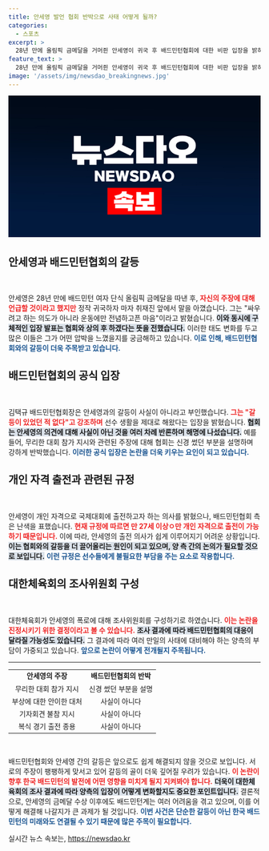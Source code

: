 ```yaml
---
title: 안세영 발언 협회 반박으로 사태 어떻게 될까?
categories:
  - 스포츠
excerpt: >
  28년 만에 올림픽 금메달을 거머쥔 안세영이 귀국 후 배드민턴협회에 대한 비판 입장을 밝히지 않고 침묵했습니다. 협회는 그녀의 주장에 반박하는 보도자료를 발표하며 갈등을否定했습니다. 대한체육회의 조사위원회 출범으로 논란은 계속 이어질 전망입니다.
feature_text: >
  28년 만에 올림픽 금메달을 거머쥔 안세영이 귀국 후 배드민턴협회에 대한 비판 입장을 밝히지 않고 침묵했습니다. 협회는 그녀의 주장에 반박하는 보도자료를 발표하며 갈등을否定했습니다. 대한체육회의 조사위원회 출범으로 논란은 계속 이어질 전망입니다.
image: '/assets/img/newsdao_breakingnews.jpg'
---
```


<p><img src="/assets/img/newsdao_breakingnews.jpg" alt="ontimetimes 속보" /></p>

<h2 data-ke-size="size26">안세영과 배드민턴협회의 갈등</h2>

<p data-ke-size="size16">&nbsp;</p>

<p>안세영은 28년 만에 배드민턴 여자 단식 올림픽 금메달을 따낸 후, <b><span style="color: #ee2323;">자신의 주장에 대해 언급할 것이라고 했지만</span></b> 정작 귀국하자 마자 취재진 앞에서 말을 아꼈습니다. 그는 "싸우려고 하는 의도가 아니라 운동에만 전념하고픈 마음"이라고 밝혔습니다. <b><span style="background-color: #21538527;">이와 동시에 구체적인 입장 발표는 협회와 상의 후 하겠다는 뜻을 전했습니다.</span></b> 이러한 태도 변화를 두고 많은 이들은 그가 어떤 압박을 느꼈을지를 궁금해하고 있습니다. <b><span style="color: #1a5490;">이로 인해, 배드민턴협회와의 갈등이 더욱 주목받고 있습니다.</span></b></p>

<h2 data-ke-size="size26">배드민턴협회의 공식 입장</h2>

<p data-ke-size="size16">&nbsp;</p>

<p>김택규 배드민턴협회장은 안세영과의 갈등이 사실이 아니라고 부인했습니다. <b><span style="color: #ee2323;">그는 "갈등이 있었던 적 없다"고 강조하며</span></b> 선수 생활을 제대로 해왔다는 입장을 밝혔습니다. <b><span style="background-color: #21538527;">협회는 안세영의 의견에 대해 사실이 아닌 것을 여러 차례 반론하며 해명에 나섰습니다.</span></b> 예를 들어, 무리한 대회 참가 지시와 관련된 주장에 대해 협회는 신경 썼던 부분을 설명하며 강하게 반박했습니다. <b><span style="color: #1a5490;">이러한 공식 입장은 논란을 더욱 키우는 요인이 되고 있습니다.</span></b></p>

<h2 data-ke-size="size26">개인 자격 출전과 관련된 규정</h2>

<p data-ke-size="size16">&nbsp;</p>

<p>안세영이 개인 자격으로 국제대회에 출전하고자 하는 의사를 밝혔으나, 배드민턴협회 측은 난색을 표했습니다. <b><span style="color: #ee2323;">현재 규정에 따르면 만 27세 이상ㅇ만 개인 자격으로 출전이 가능하기 때문입니다.</span></b> 이에 따라, 안세영의 출전 의사가 쉽게 이루어지기 어려운 상황입니다. <b><span style="background-color: #21538527;">이는 협회와의 갈등을 더 끌어올리는 원인이 되고 있으며, 양 측 간의 논의가 필요할 것으로 보입니다.</span></b> <b><span style="color: #1a5490;">이런 규정은 선수들에게 불필요한 부담을 주는 요소로 작용합니다.</span></b></p>

<h2 data-ke-size="size26">대한체육회의 조사위원회 구성</h2>

<p data-ke-size="size16">&nbsp;</p>

<p>대한체육회가 안세영의 폭로에 대해 조사위원회를 구성하기로 하였습니다. <b><span style="color: #ee2323;">이는 논란을 진정시키기 위한 결정이라고 볼 수 있습니다.</span></b> <b><span style="background-color: #21538527;">조사 결과에 따라 배드민턴협회의 대응이 달라질 가능성도 있습니다.</span></b> 그 결과에 따라 여러 만일의 사태에 대비해야 하는 양측의 부담이 가중되고 있습니다. <b><span style="color: #1a5490;">앞으로 논란이 어떻게 전개될지 주목됩니다.</span></b></p>

<hr>

<table style="width: 100%; border-collapse: collapse;">
<tr>
<td style="text-align: center; height: 17px;"><b>안세영의 주장</b></td>
<td style="text-align: center; height: 17px;"><b>배드민턴협회의 반박</b></td>
</tr>
<tr>
<td style="text-align: center; height: 17px;">무리한 대회 참가 지시</td>
<td style="text-align: center; height: 17px;">신경 썼던 부분을 설명</td>
</tr>
<tr>
<td style="text-align: center; height: 17px;">부상에 대한 안이한 대처</td>
<td style="text-align: center; height: 17px;">사실이 아니다</td>
</tr>
<tr>
<td style="text-align: center; height: 17px;">기자회견 불참 지시</td>
<td style="text-align: center; height: 17px;">사실이 아니다</td>
</tr>
<tr>
<td style="text-align: center; height: 17px;">복식 경기 출전 종용</td>
<td style="text-align: center; height: 17px;">사실이 아니다</td>
</tr>
</table>

<p data-ke-size="size16">&nbsp;</p>

<p>배드민턴협회와 안세영 간의 갈등은 앞으로도 쉽게 해결되지 않을 것으로 보입니다. 서로의 주장이 팽팽하게 맞서고 있어 갈등의 골이 더욱 깊어질 우려가 있습니다. <b><span style="color: #ee2323;">이 논란이 향후 한국 배드민턴의 발전에 어떤 영향을 미치게 될지 지켜봐야 합니다.</span></b> <b><span style="background-color: #21538527;">더욱이 대한체육회의 조사 결과에 따라 양측의 입장이 어떻게 변화할지도 중요한 포인트입니다.</span></b> 결론적으로, 안세영의 금메달 수상 이후에도 배드민턴계는 여러 어려움을 겪고 있으며, 이를 어떻게 해결해 나갈지가 큰 과제가 될 것입니다. <b><span style="color: #1a5490;">이번 사건은 단순한 갈등이 아닌 한국 배드민턴의 미래와도 연결될 수 있기 때문에 많은 주목이 필요합니다.</span></b></p>
실시간 뉴스 속보는, <a href="https://newsdao.kr" rel="dofollow">https://newsdao.kr</a>


